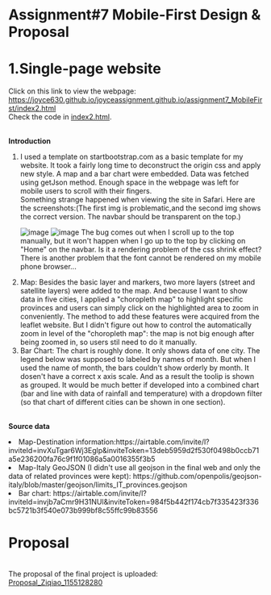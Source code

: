 # Assignment#7 Mobile-First Design & Proposal
# 1.Single-page website
Click on this link to view the webpage:<br> https://joyce630.github.io/joyceassignment.github.io/assignment7_MobileFirst/index2.html
<br>Check the code in [index2.html](https://github.com/Joyce630/joyceassignment.github.io/blob/master/assignment7_MobileFirst/index2.html).

<br><b>Introduction</b>
<ol>
<li>I used a template on startbootstrap.com as a basic template for my website. It took a fairly long time to deconstruct the origin css and apply new style. A map and a bar chart were embedded. Data was fetched using getJson method. Enough space in the webpage was left for mobile users to scroll with their fingers.
<br>Something strange happened when viewing the site in Safari. 
Here are the screenshots:(The first img is problematic,and the second img shows the correct version. The navbar should be transparent on the top.) 
        
![image](https://joyce630.github.io/joyceassignment.github.io/assignment7_MobileFirst/img/NavBarProblem.png)
![image](https://joyce630.github.io/joyceassignment.github.io/assignment7_MobileFirst/img/Correct.png)
The bug comes out when I scroll up to the top manually, but it won't happen when I go up to the top by clicking on "Home" on the navbar. Is it a rendering problem of the css shrink effect? There is another problem that the font cannot be rendered on my mobile phone browser...

<li>Map: Besides the basic layer and markers, two more layers (street and satellite layers) were added to the map. And  because I want to show data in five cities, I applied a "choropleth map" to highlight specific provinces and users can simply click on the highlighted area to zoom in conveniently. The method to add these features were acquired from the leaflet website. But I didn't figure out how to control the automatically zoom in level of the "choropleth map": the map is not big enough after being zoomed in, so users stil need to do it manually.
<li>Bar Chart: The chart is roughly done. It only shows data of one city. The legend below was supposed to labeled by names of month. But when I used the name of month, the bars couldn't show orderly by month. It dosen't have a correct x axis scale. And as a result the toolip is shown as grouped. It would be much better if developed into a combined chart (bar and line with data of rainfall and temperature) with a dropdown filter (so that chart of different cities can be shown in one section).
</ol>

<br><b>Source data</b>
<li>Map-Destination information:https://airtable.com/invite/l?inviteId=invXuTgar6Wj3Eglp&inviteToken=13deb5959d2f530f0498b0ccb71a5e236200fa76c9f1f01086a5a0016355f3b5
<li>Map-Italy GeoJSON (I didn't use all geojson in the final web and only the data of related provinces were kept): https://github.com/openpolis/geojson-italy/blob/master/geojson/limits_IT_provinces.geojson
<li>Bar chart: https://airtable.com/invite/l?inviteId=invjb7aCmr9H31NUl&inviteToken=984f5b442f174cb7f335423f336bc5721b3f540e073b999bf8c55ffc99b83556

        
# Proposal
<br>The proposal of the final project is uploaded:
<br>[Proposal_Ziqiao_1155128280](https://github.com/Joyce630/joyceassignment.github.io/blob/master/assignment7_MobileFirst/Proposal_Ziqiao_1155128280.pdf)

